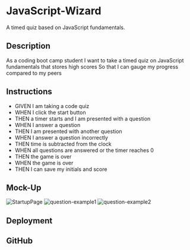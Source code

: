 # JavaScript-Wizard
A timed quiz based on JavaScript fundamentals. 

## Description
As a coding boot camp student
I want to take a timed quiz on JavaScript fundamentals that stores high scores
So that I can gauge my progress compared to my peers

## Instructions
- GIVEN I am taking a code quiz
- WHEN I click the start button
- THEN a timer starts and I am presented with a question
- WHEN I answer a question
- THEN I am presented with another question
- WHEN I answer a question incorrectly
- THEN time is subtracted from the clock
- WHEN all questions are answered or the timer reaches 0
- THEN the game is over
- WHEN the game is over
- THEN I can save my initials and score

## Mock-Up
![StartupPage](https://user-images.githubusercontent.com/123707509/226520720-b5c13c29-c343-4771-889d-0b8bf2fb24ed.png)
![question-example1](https://user-images.githubusercontent.com/123707509/226520810-6f8c69f8-6eea-417a-a0fc-b161f3434f8e.png)
![question-example2](https://user-images.githubusercontent.com/123707509/226520887-3b558702-afd9-4fa5-b2a2-fd72ec102fc0.png)

## Deployment


## GitHub